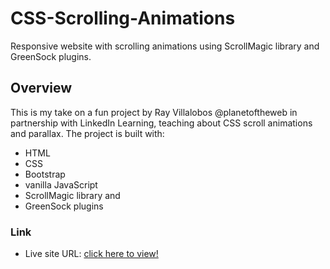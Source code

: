 # CSS-Scrolling-Animations
Responsive website with scrolling animations using ScrollMagic library and GreenSock plugins.

## Overview
This is my take on a fun project by Ray Villalobos @planetoftheweb in partnership with LinkedIn Learning, teaching about CSS scroll animations and parallax.
The project is built with:
- HTML 
- CSS 
- Bootstrap 
- vanilla JavaScript 
- ScrollMagic library and
- GreenSock plugins

### Link
- Live site URL: [click here to view!](https://terrysama.github.io/CSS-Scrolling-Animations/)
